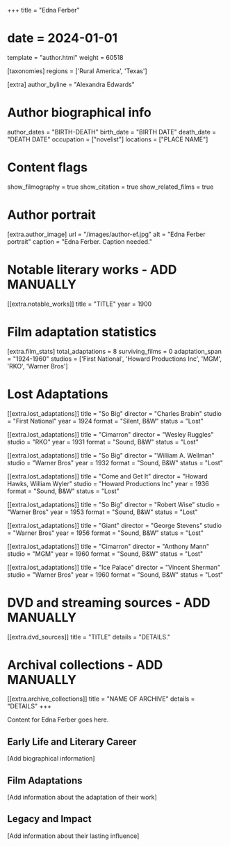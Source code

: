 +++
title = "Edna Ferber"
# date = 2024-01-01
template = "author.html"
weight = 60518

[taxonomies]
regions = ['Rural America', 'Texas']

[extra]
author_byline = "Alexandra Edwards"

# Author biographical info
author_dates = "BIRTH-DEATH"
birth_date = "BIRTH DATE"
death_date = "DEATH DATE"
occupation = ["novelist"]
locations = ["PLACE NAME"]

# Content flags
show_filmography = true
show_citation = true
show_related_films = true

# Author portrait
[extra.author_image]
url = "/images/author-ef.jpg"
alt = "Edna Ferber portrait"
caption = "Edna Ferber. Caption needed."

# Notable literary works - ADD MANUALLY
[[extra.notable_works]]
title = "TITLE"
year = 1900

# Film adaptation statistics
[extra.film_stats]
total_adaptations = 8
surviving_films = 0
adaptation_span = "1924-1960"
studios = ['First National', 'Howard Productions Inc', 'MGM', 'RKO', 'Warner Bros']
# Lost Adaptations
[[extra.lost_adaptations]]
title = "So Big"
director = "Charles Brabin"
studio = "First National"
year = 1924
format = "Silent, B&W"
status = "Lost"

[[extra.lost_adaptations]]
title = "Cimarron"
director = "Wesley Ruggles"
studio = "RKO"
year = 1931
format = "Sound, B&W"
status = "Lost"

[[extra.lost_adaptations]]
title = "So Big"
director = "William A. Wellman"
studio = "Warner Bros"
year = 1932
format = "Sound, B&W"
status = "Lost"

[[extra.lost_adaptations]]
title = "Come and Get It"
director = "Howard Hawks, William Wyler"
studio = "Howard Productions Inc"
year = 1936
format = "Sound, B&W"
status = "Lost"

[[extra.lost_adaptations]]
title = "So Big"
director = "Robert Wise"
studio = "Warner Bros"
year = 1953
format = "Sound, B&W"
status = "Lost"

[[extra.lost_adaptations]]
title = "Giant"
director = "George Stevens"
studio = "Warner Bros"
year = 1956
format = "Sound, B&W"
status = "Lost"

[[extra.lost_adaptations]]
title = "Cimarron"
director = "Anthony Mann"
studio = "MGM"
year = 1960
format = "Sound, B&W"
status = "Lost"

[[extra.lost_adaptations]]
title = "Ice Palace"
director = "Vincent Sherman"
studio = "Warner Bros"
year = 1960
format = "Sound, B&W"
status = "Lost"


# DVD and streaming sources - ADD MANUALLY
[[extra.dvd_sources]]
title = "TITLE"
details = "DETAILS."

# Archival collections - ADD MANUALLY
[[extra.archive_collections]]
title = "NAME OF ARCHIVE"
details = "DETAILS"
+++

Content for Edna Ferber goes here. 

## Early Life and Literary Career

[Add biographical information]

## Film Adaptations

[Add information about the adaptation of their work]

## Legacy and Impact

[Add information about their lasting influence]
